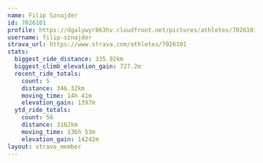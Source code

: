 ```yaml
---
name: Filip Sznajder
id: 7026101
profile: https://dgalywyr863hv.cloudfront.net/pictures/athletes/7026101/2123836/19/large.jpg
username: filip-sznajder
strava_url: https://www.strava.com/athletes/7026101
stats:
  biggest_ride_distance: 335.92km
  biggest_climb_elevation_gain: 727.2m
  recent_ride_totals:
    count: 5
    distance: 346.32km
    moving_time: 14h 41m
    elevation_gain: 1397m
  ytd_ride_totals:
    count: 56
    distance: 3162km
    moving_time: 136h 53m
    elevation_gain: 14242m
layout: strava_member
--- 
```

